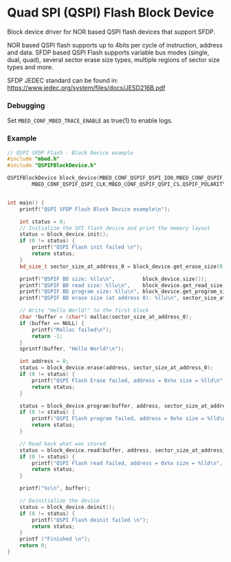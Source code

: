 # Quad SPI (QSPI) Flash Block Device

Block device driver for NOR based QSPI flash devices that support SFDP.

NOR based QSPI flash supports up to 4bits per cycle of instruction, address and data.
SFDP based QSPI Flash supports variable bus modes (single, dual, quad), several sector erase size types, multiple regions of sector size types and more.

SFDP JEDEC standard can be found in:
https://www.jedec.org/system/files/docs/JESD216B.pdf

### Debugging
Set `MBED_CONF_MBED_TRACE_ENABLE` as true(1) to enable logs.

### Example

``` cpp
// QSPI SFDP Flash - Block Device example
#include "mbed.h"
#include "QSPIFBlockDevice.h"

QSPIFBlockDevice block_device(MBED_CONF_QSPIF_QSPI_IO0,MBED_CONF_QSPIF_QSPI_IO1,MBED_CONF_QSPIF_QSPI_IO2,MBED_CONF_QSPIF_QSPI_IO3,
        MBED_CONF_QSPIF_QSPI_CLK,MBED_CONF_QSPIF_QSPI_CS,QSPIF_POLARITY_MODE_0,MBED_CONF_QSPIF_QSPI_FREQ);


int main() {
    printf("QSPI SFDP Flash Block Device example\n");

    int status = 0;
    // Initialize the SPI flash device and print the memory layout
    status = block_device.init();
    if (0 != status) {
        printf("QSPI Flash init failed \n");
        return status;
    }
    bd_size_t sector_size_at_address_0 = block_device.get_erase_size(0);

    printf("QSPIF BD size: %llu\n",         block_device.size());
    printf("QSPIF BD read size: %llu\n",    block_device.get_read_size());
    printf("QSPIF BD program size: %llu\n", block_device.get_program_size());
    printf("QSPIF BD erase size (at address 0): %llu\n", sector_size_at_address_0);

    // Write "Hello World!" to the first block
    char *buffer = (char*) malloc(sector_size_at_address_0);
    if (buffer == NULL) {
        printf("Malloc failed\n");
        return -1;
    }
    sprintf(buffer, "Hello World!\n");

    int address = 0;
    status = block_device.erase(address, sector_size_at_address_0);
    if (0 != status) {
        printf("QSPI Flash Erase failed, address = 0x%x size = %lld\n", address, sector_size_at_address_0);
        return status;
    }

    status = block_device.program(buffer, address, sector_size_at_address_0);
    if (0 != status) {
        printf("QSPI Flash program failed, address = 0x%x size = %lld\n", address, sector_size_at_address_0);
        return status;
    }

    // Read back what was stored
    status = block_device.read(buffer, address, sector_size_at_address_0);
    if (0 != status) {
        printf("QSPI Flash read failed, address = 0x%x size = %lld\n", address, sector_size_at_address_0);
        return status;
    }

    printf("%s\n", buffer);

    // Deinitialize the device
    status = block_device.deinit();
    if (0 != status) {
        printf("QSPI Flash deinit failed \n");
        return status;
    }
    printf ("Finished \n");
    return 0;
}
```
